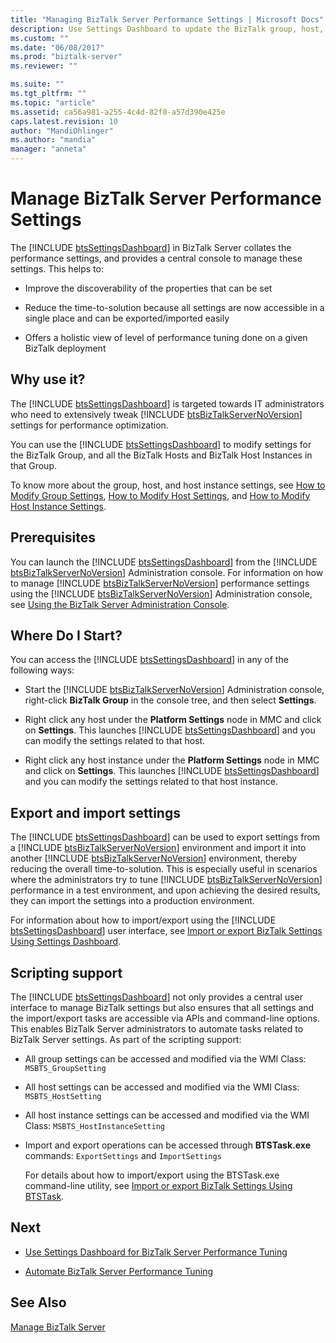 ```yaml
---
title: "Managing BizTalk Server Performance Settings | Microsoft Docs"
description: Use Settings Dashboard to update the BizTalk group, host, and host instances setting in BizTalk Server
ms.custom: ""
ms.date: "06/08/2017"
ms.prod: "biztalk-server"
ms.reviewer: ""

ms.suite: ""
ms.tgt_pltfrm: ""
ms.topic: "article"
ms.assetid: ca56a981-a255-4c4d-82f8-a57d390e425e
caps.latest.revision: 10
author: "MandiOhlinger"
ms.author: "mandia"
manager: "anneta"
---
```

# Manage BizTalk Server Performance Settings
  
 The [!INCLUDE [btsSettingsDashboard](../includes/btssettingsdashboard-md.md)] in BizTalk Server collates the performance settings, and provides a central console to manage these settings. This helps to:  
  
-   Improve the discoverability of the properties that can be set
  
-   Reduce the time-to-solution because all settings are now accessible in a single place and can be exported/imported easily
  
-   Offers a holistic view of level of performance tuning done on a given BizTalk deployment
  
## Why use it?  
 The [!INCLUDE [btsSettingsDashboard](../includes/btssettingsdashboard-md.md)] is targeted towards IT administrators who need to extensively tweak [!INCLUDE [btsBizTalkServerNoVersion](../includes/btsbiztalkservernoversion-md.md)] settings for performance optimization.  
  
 You can use the [!INCLUDE [btsSettingsDashboard](../includes/btssettingsdashboard-md.md)] to modify settings for the BizTalk Group, and all the BizTalk Hosts and BizTalk Host Instances in that Group.  
  
 To know more about the group, host, and host instance settings, see [How to Modify Group Settings](../core/how-to-modify-group-settings.md), [How to Modify Host Settings](../core/how-to-modify-host-settings.md), and [How to Modify Host Instance Settings](../core/how-to-modify-host-instance-settings.md).  
  
## Prerequisites 
 You can launch the [!INCLUDE [btsSettingsDashboard](../includes/btssettingsdashboard-md.md)] from the [!INCLUDE [btsBizTalkServerNoVersion](../includes/btsbiztalkservernoversion-md.md)] Administration console. For information on how to manage [!INCLUDE [btsBizTalkServerNoVersion](../includes/btsbiztalkservernoversion-md.md)] performance settings using the [!INCLUDE [btsBizTalkServerNoVersion](../includes/btsbiztalkservernoversion-md.md)] Administration console, see [Using the BizTalk Server Administration Console](../core/using-the-biztalk-server-administration-console.md).  
  
## Where Do I Start?  
 You can access the [!INCLUDE [btsSettingsDashboard](../includes/btssettingsdashboard-md.md)] in any of the following ways:  
  
- Start the [!INCLUDE [btsBizTalkServerNoVersion](../includes/btsbiztalkservernoversion-md.md)] Administration console, right-click <strong>BizTalk Group</strong> in the console tree, and then select <strong>Settings</strong>.  
  
- Right click any host under the <strong>Platform Settings</strong> node in MMC and click on <strong>Settings</strong>. This launches [!INCLUDE [btsSettingsDashboard](../includes/btssettingsdashboard-md.md)] and you can modify the settings related to that host.  
  
- Right click any host instance under the <strong>Platform Settings</strong> node in MMC and click on <strong>Settings</strong>. This launches [!INCLUDE [btsSettingsDashboard](../includes/btssettingsdashboard-md.md)] and you can modify the settings related to that host instance.  
  
## Export and import settings  
 The [!INCLUDE [btsSettingsDashboard](../includes/btssettingsdashboard-md.md)] can be used to export settings from a [!INCLUDE [btsBizTalkServerNoVersion](../includes/btsbiztalkservernoversion-md.md)] environment and import it into another [!INCLUDE [btsBizTalkServerNoVersion](../includes/btsbiztalkservernoversion-md.md)] environment, thereby reducing the overall time-to-solution. This is especially useful in scenarios where the administrators try to tune [!INCLUDE [btsBizTalkServerNoVersion](../includes/btsbiztalkservernoversion-md.md)] performance in a test environment, and upon achieving the desired results, they can import the settings into a production environment.  
  
 For information about how to import/export using the [!INCLUDE [btsSettingsDashboard](../includes/btssettingsdashboard-md.md)] user interface, see [Import or export BizTalk Settings Using Settings Dashboard](how-to-import-biztalk-settings-using-settings-dashboard.md).
  
## Scripting support
 The [!INCLUDE [btsSettingsDashboard](../includes/btssettingsdashboard-md.md)] not only provides a central user interface to manage BizTalk settings but also ensures that all settings and the import/export tasks are accessible via APIs and command-line options. This enables BizTalk Server administrators to automate tasks related to BizTalk Server settings. As part of the scripting support:  
  
- All group settings can be accessed and modified via the WMI Class: `MSBTS_GroupSetting`  
  
- All host settings can be accessed and modified via the WMI Class: `MSBTS_HostSetting`  
  
- All host instance settings can be accessed and modified via the WMI Class: `MSBTS_HostInstanceSetting`  
  
- Import and export operations can be accessed through **BTSTask.exe** commands: `ExportSettings` and `ImportSettings`  
  
  For details about how to import/export using the BTSTask.exe command-line utility, see [Import or export BizTalk Settings Using BTSTask](how-to-import-biztalk-settings-using-btstask.md).  
  
## Next  
  
-   [Use Settings Dashboard for BizTalk Server Performance Tuning](../core/using-settings-dashboard-for-biztalk-server-performance-tuning.md)  
  
-   [Automate BizTalk Server Performance Tuning](../core/automating-biztalk-server-performance-tuning.md)  
  
## See Also  
 [Manage BizTalk Server](../core/use-groups-create-artifacts-optimize-performance-and-more-in-biztalk-server.md)